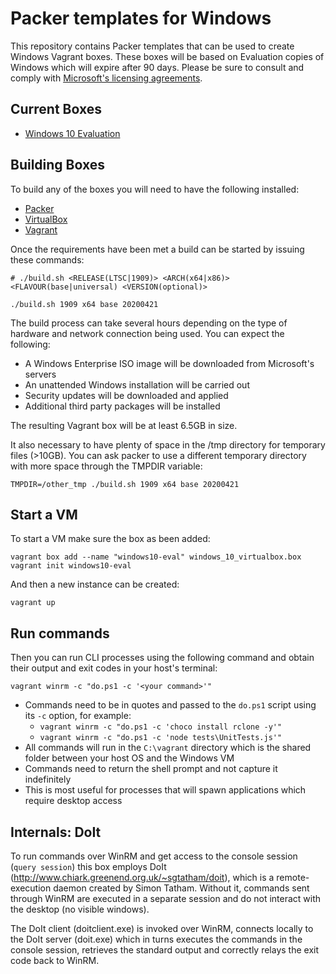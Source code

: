 # Packer templates for Windows

This repository contains Packer templates that can be used to create Windows Vagrant boxes. These boxes will be based on Evaluation copies of Windows which will expire after 90 days. Please be sure to consult and comply with [Microsoft's licensing agreements](https://www.microsoft.com/en-us/evalcenter/evaluate-windows-10-enterprise).

## Current Boxes

* [Windows 10 Evaluation](https://app.vagrantup.com/gpii-ops/)

## Building Boxes

To build any of the boxes you will need to have the following installed:

* [Packer](https://www.packer.io/)
* [VirtualBox](https://www.virtualbox.org/)
* [Vagrant](https://www.vagrantup.com/)

Once the requirements have been met a build can be started by issuing these commands:

```
# ./build.sh <RELEASE(LTSC|1909)> <ARCH(x64|x86)> <FLAVOUR(base|universal) <VERSION(optional)>

./build.sh 1909 x64 base 20200421
```

The build process can take several hours depending on the type of hardware and network connection being used. You can expect the following:
* A Windows Enterprise ISO image will be downloaded from Microsoft's servers
* An unattended Windows installation will be carried out
* Security updates will be downloaded and applied
* Additional third party packages will be installed

The resulting Vagrant box will be at least 6.5GB in size. 

It also necessary to have plenty of space in the /tmp directory for temporary files (>10GB). You can ask packer to use a different temporary directory with more space through the TMPDIR variable:

```
TMPDIR=/other_tmp ./build.sh 1909 x64 base 20200421
```

## Start a VM 

To start a VM make sure the box as been added:

```
vagrant box add --name "windows10-eval" windows_10_virtualbox.box
vagrant init windows10-eval
```

And then a new instance can be created:

```
vagrant up
```

## Run commands

Then you can run CLI processes using the following command and obtain their output and exit codes in your host's terminal:

```
vagrant winrm -c "do.ps1 -c '<your command>'"
```

* Commands need to be in quotes and passed to the ``do.ps1`` script using its ``-c`` option, for example: 
  * ``vagrant winrm -c "do.ps1 -c 'choco install rclone -y'"``
  * ``vagrant winrm -c "do.ps1 -c 'node tests\UnitTests.js'"``
* All commands will run in the ``C:\vagrant`` directory which is the shared folder between your host OS and the Windows VM
* Commands need to return the shell prompt and not capture it indefinitely
* This is most useful for processes that will spawn applications which require desktop access


## Internals: DoIt

To run commands over WinRM and get access to the console session (`query session`) this box employs DoIt (http://www.chiark.greenend.org.uk/~sgtatham/doit), which is a remote-execution daemon created by Simon Tatham. Without it, commands sent through WinRM are executed in a separate session and do not interact with the desktop (no visible windows).

The DoIt client (doitclient.exe) is invoked over WinRM, connects locally to the DoIt server (doit.exe) which in turns executes the commands in the console session, retrieves the standard output and correctly relays the exit code back to WinRM.
